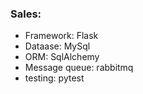 ### Sales:
- Framework: Flask
- Dataase: MySql
- ORM: SqlAlchemy
- Message queue: rabbitmq
- testing: pytest
